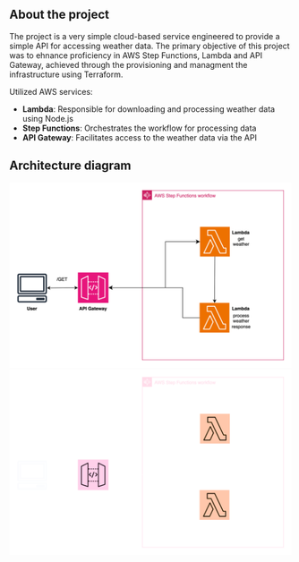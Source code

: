 ## About the project

The project is a very simple cloud-based service engineered to provide a simple API for accessing weather data. The primary objective of this project was to ehnance proficiency in AWS Step Functions, Lambda and API Gateway, achieved through the provisioning and managment the infrastructure using Terraform.

Utilized AWS services:
* **Lambda**: Responsible for downloading and processing weather data using Node.js
* **Step Functions**: Orchestrates the workflow for processing data
* **API Gateway**: Facilitates access to the weather data via the API

## Architecture diagram

![Architecture diagram](doc/diagram-light.svg#gh-light-mode-only)
![Architecture diagram](doc/diagram-dark.svg#gh-dark-mode-only)
